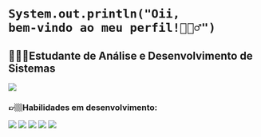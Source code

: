 # <code>System.out.println("Oii, bem-vindo ao meu perfil!🙋🏼‍♂️")</code>
## 👨🏼‍💻Estudante de Análise e Desenvolvimento de Sistemas
[![](https://img.shields.io/badge/LinkedIn-0077B5?style=for-the-badge&logo=linkedin&logoColor=white)](https://www.linkedin.com/in/aurussoares/)



### 👉🏼Habilidades em desenvolvimento:
<div>
    <img src="https://img.shields.io/badge/Java-ED8B00?style=for-the-badge&logo=openjdk&logoColor=white">
    <img src="https://img.shields.io/badge/JavaScript-F7DF1E?style=for-the-badge&logo=javascript&logoColor=black">
    <img src="https://img.shields.io/badge/CSS3-1572B6?style=for-the-badge&logo=css3&logoColor=white">
    <img src="https://img.shields.io/badge/HTML5-E34F26?style=for-the-badge&logo=html5&logoColor=white">
    <img src="https://img.shields.io/badge/mysql-4479A1.svg?style=for-the-badge&logo=mysql&logoColor=white">
</div>
